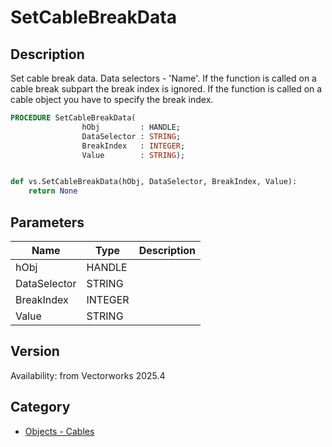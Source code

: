 # SetCableBreakData

## Description
Set cable break data. Data selectors - 'Name'. If the function is called on a cable break subpart the break index is ignored. If the function is called on a cable object you have to specify the break index.

```pascal
PROCEDURE SetCableBreakData(
				hObj         : HANDLE;
				DataSelector : STRING;
				BreakIndex   : INTEGER;
				Value        : STRING);
```

```python

def vs.SetCableBreakData(hObj, DataSelector, BreakIndex, Value):
    return None
```

## Parameters
|Name|Type|Description|
|---|---|---|
|hObj|HANDLE||
|DataSelector|STRING||
|BreakIndex|INTEGER||
|Value|STRING||

## Version
Availability: from Vectorworks 2025.4

## Category
* [Objects - Cables](../Categories/Objects%20-%20Cables.md)


